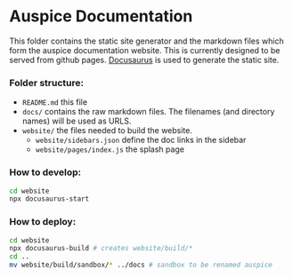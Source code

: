 # Auspice Documentation

This folder contains the static site generator and the markdown files which form the auspice documentation website.
This is currently designed to be served from github pages.
[Docusaurus](https://docusaurus.io/) is used to generate the static site.

### Folder structure:
* `README.md` this file
* `docs/` contains the raw markdown files. The filenames (and directory names) will be used as URLS.
* `website/` the files needed to build the website.
  * `website/sidebars.json` define the doc links in the sidebar
  * `website/pages/index.js` the splash page

### How to develop:
```bash
cd website
npx docusaurus-start
```

### How to deploy:

```bash
cd website
npx docusaurus-build # creates website/build/*
cd ..
mv website/build/sandbox/* ../docs # sandbox to be renamed auspice
```
